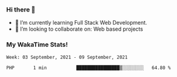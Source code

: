 ### Hi there 👋

- 🌱 I’m currently learning Full Stack Web Development.
- 👯 I’m looking to collaborate on: Web based projects


### My WakaTime Stats!

<!--START_SECTION:waka-->
```text
Week: 03 September, 2021 - 09 September, 2021

PHP       1 min           ████████████████▒░░░░░░░░   64.80 % 
```
<!--END_SECTION:waka-->
